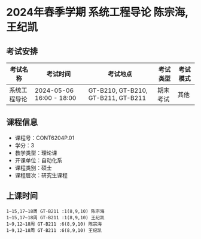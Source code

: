 # 2024年春季学期 系统工程导论 陈宗海, 王纪凯




## 考试安排

| 考试名称 | 考试时间 | 考试地点 | 考试类型 | 考试模式 |
| -------- | -------- | -------- | -------- | -------- |
| 系统工程导论 | 2024-05-06 16:00 - 18:00 | GT-B210, GT-B210, GT-B211, GT-B211 | 期末考试 | 其他 |





## 课程信息

- 课程号：CONT6204P.01
- 学分：3
- 教学类型：理论课
- 开课单位：自动化系
- 课程类别：硕士
- 课程层次：研究生课程

## 上课时间

```
1~15,17~18周 GT-B211 :1(8,9,10) 陈宗海
1~15,17~18周 GT-B211 :1(8,9,10) 王纪凯
1~9,12~18周 GT-B211 :6(8,9,10) 陈宗海
1~9,12~18周 GT-B211 :6(8,9,10) 王纪凯
```

